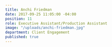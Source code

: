 ```yaml
---
title: Anchi Friedman
date: 2017-09-25 11:05:00 -04:00
position: 11
role: Executive Assistant/Production Assistant
image: "/uploads/anchi-friedman.jpg"
department: Client Engagement
published: true
---
```

